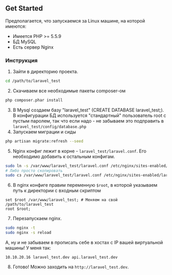 ## Get Started

Предполагается, что запускаемся за Linux машине, на которой имеются:
* Имеется PHP >= 5.5.9
* БД MySQL
* Есть сервер Nginx

### Инструкция

1. Зайти в директорию проекта.
```bash
cd /path/to/laravel_test
```
2. Скачиваем все необходимые пакеты composer-ом
```bash
php composer.phar install
```
3. В Mysql создаем базу "laravel_test" (CREATE DATABASE laravel_test;). В конфигурации БД используется "стандартный" пользователь root с пустым паролем, так что если надо - не забываем это подправить в `laravel_test/config/database.php`
4. Запускаем миграции и сиды
```bash
php artisan migrate:refresh --seed
```
5. Nginx конфиг лежит в корне - `laravel_test/laravel.conf`. Его необходимо добавить к остальным конфигам.
```bash
sudo ln -s /var/www/laravel_test/laravel.conf /etc/nginx/sites-enabled/laravel.conf
# Либо просто скопировать
sudo сз /var/www/laravel_test/laravel.conf /etc/nginx/sites-enabled/laravel.conf
```
6. В nginx конфиге правим переменную `$root`, в которой указываем путь к директории с входным скриптом
```
set $root /var/www/laravel_test; # Меняем на свой /path/to/laravel_test
root $root;
```
7. Перезапускаем nginx.
```bash
sudo nginx -t
sudo nginx -s reload
```
 А, ну и не забываем в прописать себе в хостах c IP вашей виртуальной машины! У меня так:
 ```
 10.10.20.16 laravel_test.dev api.laravel_test.dev
 ```
8. Готово! Можно заходить на `http://laravel_test.dev`.


